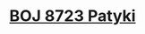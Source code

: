 # [BOJ 8723 Patyki](https://www.acmicpc.net/problem/8723)
<!--tags: arithmetic, geom, math, pythagoras thm-->
